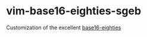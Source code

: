 vim-base16-eighties-sgeb
========================

Customization of the excellent [base16-eighties](https://github.com/chriskempson/base16-vim)

